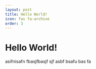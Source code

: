 ```yaml
---
layout: post
title: Hello World!
icon: fas fa-archive
order: 3
---
```


# Hello World!

asifnisafn fbasjfbasjf sjf asbf bsafu bas fa